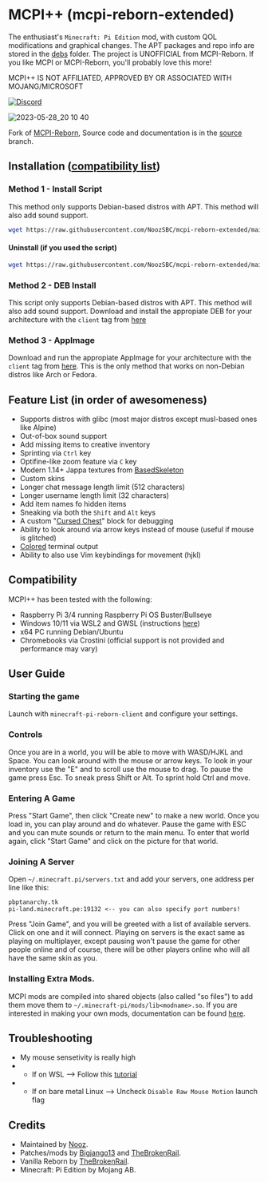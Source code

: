 # MCPI++ (mcpi-reborn-extended)
The enthusiast's `Minecraft: Pi Edition` mod, with custom QOL modifications and graphical changes. The APT packages and repo info are stored in the [debs](debs/) folder. The project is UNOFFICIAL from MCPI-Reborn. If you like MCPI or MCPI-Reborn, you'll probably love this more!

MCPI++ IS NOT AFFILIATED, APPROVED BY OR ASSOCIATED WITH MOJANG/MICROSOFT

[![Discord](https://badgen.net/badge/icon/discord?icon=discord&label=Get%20support%20on)](https://discord.gg/XJJNG9jTuh)

![2023-05-28_20 10 40](https://github.com/NoozSBC/mcpi-reborn-extended/assets/44128563/bcfab15a-ef0b-4601-b614-81e203945bcd)

Fork of [MCPI-Reborn](https://gitea.thebrokenrail.com/TheBrokenRail/minecraft-pi-reborn),
Source code and documentation is in the [source](https://github.com/NoozSBC/mcpi-reborn-extended/tree/source) branch.

## Installation ([compatibility list](https://github.com/NoozSBC/mcpi-reborn-extended#compatibility))

### Method 1 - Install Script
This method only supports Debian-based distros with APT. This method will also add sound support.
```bash
wget https://raw.githubusercontent.com/NoozSBC/mcpi-reborn-extended/main/install.sh && bash install.sh
```

#### Uninstall (if you used the script)
```bash
wget https://raw.githubusercontent.com/NoozSBC/mcpi-reborn-extended/main/uninstall.sh && bash uninstall.sh
```

### Method 2 - DEB Install
This script only supports Debian-based distros with APT. This method will also add sound support.
Download and install the appropiate DEB for your architecture with the `client` tag from [here](https://github.com/mobilegmYT/mcpi-reborn-extended/tree/main/debs)

### Method 3 - AppImage
Download and run the appropiate AppImage for your architecture with the `client` tag from [here](https://github.com/mobilegmYT/mcpi-reborn-extended/releases/). This is the only method that works on non-Debian distros like Arch or Fedora.

## Feature List (in order of awesomeness)
- Supports distros with glibc (most major distros except musl-based ones like Alpine)
- Out-of-box sound support
- Add missing items to creative inventory
- Sprinting via `Ctrl` key
- Optifine-like zoom feature via `C` key
- Modern 1.14+ Jappa textures from [BasedSkeleton](https://basedskeleton.github.io/)
- Custom skins
- Longer chat message length limit (512 characters)
- Longer username length limit (32 characters)
- Add item names fo hidden items
- Sneaking via both the `Shift` and `Alt` keys
- A custom "[Cursed Chest](https://media.discordapp.net/attachments/761048906242981948/903080546182242344/2021-10-27_20.39.05.png)" block for debugging
- Ability to look around via arrow keys instead of mouse (useful if mouse is glitched)
- [Colored](https://upww.screenrec.com/images/f_PX5iWMcfs6KLjEyqvmtU10Ozwogl4r3C.png) terminal output
- Ability to also use Vim keybindings for movement (hjkl)

## Compatibility
MCPI++ has been tested with the following:
- Raspberry Pi 3/4 running Raspberry Pi OS Buster/Bullseye
- Windows 10/11 via WSL2 and GWSL (instructions [here](https://www.youtube.com/watch?v=3l-m8O13LYk))
- x64 PC running Debian/Ubuntu
- Chromebooks via Crostini (official support is not provided and performance may vary)

## User Guide
### Starting the game
Launch with `minecraft-pi-reborn-client` and configure your settings.

### Controls
Once you are in a world, you will be able to move with WASD/HJKL and Space.
You can look around with the mouse or arrow keys.
To look in your inventory use the "E" and to scroll use the mouse to drag.
To pause the game press Esc.
To sneak press Shift or Alt.
To sprint hold Ctrl and move.

### Entering A Game
Press "Start Game", then click "Create new" to make a new world. Once you load in, you can play around and do whatever. Pause the game with ESC and you can mute sounds or return to the main menu. To enter that world again, click "Start Game" and click on the picture for that world.

### Joining A Server
Open `~/.minecraft.pi/servers.txt` and add your servers, one address per line like this:
```
pbptanarchy.tk
pi-land.minecraft.pe:19132 <-- you can also specify port numbers!
```
Press "Join Game", and you will be greeted with a list of available servers. Click on one and it will connect. Playing on servers is the exact same as playing on multiplayer, except pausing won't pause the game for other people online and of course, there will be other players online who will all have the same skin as you.

### Installing Extra Mods.
MCPI mods are compiled into shared objects (also called "so files") to add them move them to `~/.minecraft-pi/mods/lib<modname>.so`.
If you are interested in making your own mods, documentation can be found [here](https://github.com/mobilegmYT/mcpi-reborn-extended/blob/source/docs/MODDING.md).

## Troubleshooting
- My mouse sensetivity is really high
- - If on WSL --> Follow this [tutorial](https://www.youtube.com/watch?v=3l-m8O13LYk)
- - If on bare metal Linux --> Uncheck `Disable Raw Mouse Motion` launch flag

## Credits
- Maintained by [Nooz](https://github.com/NoozAbooz).
- Patches/mods by [Bigjango13](https://github.com/bigjango13) and [TheBrokenRail](https://github.com/TheBrokenRail).
- Vanilla Reborn by [TheBrokenRail](https://gitea.thebrokenrail.com/TheBrokenRail/minecraft-pi-reborn).
- Minecraft: Pi Edition by Mojang AB.

